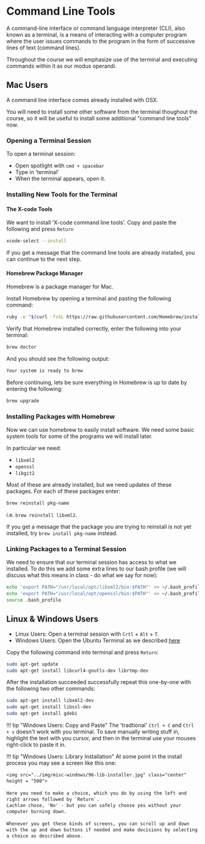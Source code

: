 # Command Line Tools

A command-line interface or command language interpreter (CLI), also known as a terminal, is a means of interacting with a computer program where the user issues commands to the program in the form of successive lines of text (command lines).

Throughout the course we will emphasize use of the terminal and executing commands within it as our modus operandi.

## Mac Users

A command line interface comes already installed with OSX.

You will need to install some other software from the terminal thoughout the course, so it will be useful to install some additional "command line tools" now.

### Opening a Terminal Session

To open a terminal session:

* Open spotlight with `cmd + spacebar`
* Type in 'terminal'
* When the terminal appears, open it.

### Installing New Tools for the Terminal

#### The X-code Tools 

We want to install 'X-code command line tools'. Copy and paste the following and press `Return`

``` bash
xcode-select --install
```

If you get a message that the command line tools are already installed, you can continue to the next step.

#### Homebrew Package Manager

Homebrew is a package manager for Mac.

Install Homebrew by opening a terminal and pasting the following command:

``` bash
ruby -e "$(curl -fsSL https://raw.githubusercontent.com/Homebrew/install/master/install)"
```

Verify that Homebrew installed correctly, enter the following into your terminal:

``` bash
brew doctor
```
And you should see the following output:

``` bash
Your system is ready to brew
```

Before continuing, lets be sure everything in Homebrew is up to date by entering the following:

``` bash
brew upgrade
```

### Installing Packages with Homebrew

Now we can use homebrew to easily install software.  We need some basic system tools for some of the programs we will install later. 

In particular we need:

* `libxml2`
* `openssl`
* `libgit2`

Most of these are already installed, but we need updates of these packages.
For each of these packages enter:

``` bash
brew reinstall pkg-name
```

i.e. `brew reinstall libxml2`.

If you get a message that the package you are trying to reinstall is not yet installed, try `brew install pkg-name` instead.

### Linking Packages to a Terminal Session

We need to ensure that our terminal session has access to what we installed. 
To do this we add some extra lines to our bash profile (we will discuss what this means in class - do what we say for now):

``` bash
echo 'export PATH="/usr/local/opt/libxml2/bin:$PATH"' >> ~/.bash_profile
echo 'export PATH="/usr/local/opt/openssl/bin:$PATH"' >> ~/.bash_profile
source .bash_profile
```

## Linux & Windows Users

* Linux Users: Open a terminal session with `Crtl` + `Alt` + `T`.
* Windows Users: Open the Ubuntu Terminal as we described [here](/windows-wsl/#installing-windows-terminal)

Copy the following command into terminal and press `Return`:

```bash
sudo apt-get update
sudo apt-get install libcurl4-gnutls-dev librtmp-dev
```

After the installation succeeded successfully repeat this one-by-one with the following two other commands:

```bash
sudo apt-get install libxml2-dev
sudo apt-get install libssl-dev
sudo apt-get install gdebi
```

!!! tip "Windows Users: Copy and Paste"
    The 'tradtional' `Ctrl + C` and `Ctrl + v` doesn't work with you terminal. 
    To save manually writing stuff in, highlight the text with you cursor, and then in the terminal use your mouses right-click to paste it in.

!!! tip "Windows Users: Library Installation"
    At some point in the install process you may see a screen like this one:

    <img src="../img/misc-windows/96-lib-installer.jpg" class="center" height = "500">

    Here you need to make a choice, which you do by using the left and right arrows followed by `Return`.
    Lachlan chose, 'No' - but you can safely choose yes without your computer burning down.

    Whenever you get these kinds of screens, you can scroll up and down with the up and down buttons if needed and make decisions by selecting a choice as described above.
